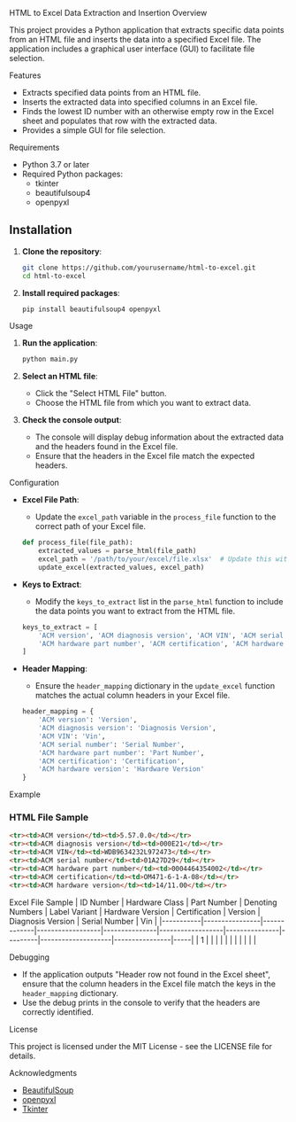 HTML to Excel Data Extraction and Insertion
Overview

This project provides a Python application that extracts specific data points from an HTML file and inserts the data into a specified Excel file. The application includes a graphical user interface (GUI) to facilitate file selection.

Features

- Extracts specified data points from an HTML file.
- Inserts the extracted data into specified columns in an Excel file.
- Finds the lowest ID number with an otherwise empty row in the Excel sheet and populates that row with the extracted data.
- Provides a simple GUI for file selection.

Requirements

- Python 3.7 or later
- Required Python packages:
  - tkinter
  - beautifulsoup4
  - openpyxl

## Installation

1. **Clone the repository**:
   ```bash
   git clone https://github.com/yourusername/html-to-excel.git
   cd html-to-excel
   ```

2. **Install required packages**:
   ```bash
   pip install beautifulsoup4 openpyxl
   ```

Usage

1. **Run the application**:
   ```bash
   python main.py
   ```

2. **Select an HTML file**:
   - Click the "Select HTML File" button.
   - Choose the HTML file from which you want to extract data.

3. **Check the console output**:
   - The console will display debug information about the extracted data and the headers found in the Excel file.
   - Ensure that the headers in the Excel file match the expected headers.

Configuration

- **Excel File Path**:
  - Update the `excel_path` variable in the `process_file` function to the correct path of your Excel file.

  ```python
  def process_file(file_path):
      extracted_values = parse_html(file_path)
      excel_path = '/path/to/your/excel/file.xlsx'  # Update this with your actual file path
      update_excel(extracted_values, excel_path)
  ```

- **Keys to Extract**:
  - Modify the `keys_to_extract` list in the `parse_html` function to include the data points you want to extract from the HTML file.

  ```python
  keys_to_extract = [
      'ACM version', 'ACM diagnosis version', 'ACM VIN', 'ACM serial number',
      'ACM hardware part number', 'ACM certification', 'ACM hardware version'
  ]
  ```

- **Header Mapping**:
  - Ensure the `header_mapping` dictionary in the `update_excel` function matches the actual column headers in your Excel file.

  ```python
  header_mapping = {
      'ACM version': 'Version',
      'ACM diagnosis version': 'Diagnosis Version',
      'ACM VIN': 'Vin',
      'ACM serial number': 'Serial Number',
      'ACM hardware part number': 'Part Number',
      'ACM certification': 'Certification',
      'ACM hardware version': 'Hardware Version'
  }
  ```

Example

### HTML File Sample
```html
<tr><td>ACM version</td><td>5.57.0.0</td></tr>
<tr><td>ACM diagnosis version</td><td>000E21</td></tr>
<tr><td>ACM VIN</td><td>WDB9634232L972473</td></tr>
<tr><td>ACM serial number</td><td>01A27D29</td></tr>
<tr><td>ACM hardware part number</td><td>0004464354002</td></tr>
<tr><td>ACM certification</td><td>OM471-6-1-A-08</td></tr>
<tr><td>ACM hardware version</td><td>14/11.00</td></tr>
```

Excel File Sample
| ID Number | Hardware Class | Part Number | Denoting Numbers | Label Variant | Hardware Version | Certification | Version | Diagnosis Version | Serial Number | Vin |
|-----------|----------------|-------------|------------------|---------------|------------------|---------------|---------|--------------------|----------------|-----|
| 1         |                |             |                  |               |                  |               |         |                    |                |     |

Debugging

- If the application outputs "Header row not found in the Excel sheet", ensure that the column headers in the Excel file match the keys in the `header_mapping` dictionary.
- Use the debug prints in the console to verify that the headers are correctly identified.

License

This project is licensed under the MIT License - see the LICENSE file for details.

Acknowledgments

- [BeautifulSoup](https://www.crummy.com/software/BeautifulSoup/)
- [openpyxl](https://openpyxl.readthedocs.io/en/stable/)
- [Tkinter](https://docs.python.org/3/library/tkinter.html)
